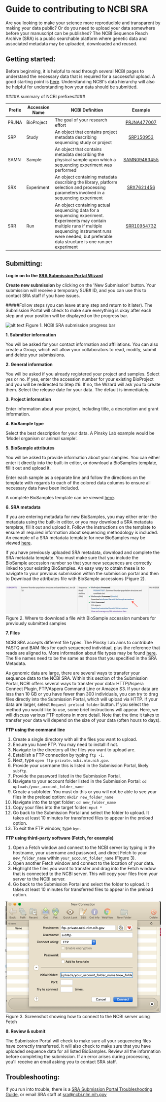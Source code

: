 # **Guide to contributing to NCBI SRA**

Are you looking to make your science more reproducible and transparent by making your data public? Or do you need to upload your data somewhere before your manuscript can be published? The NCBI Sequence Reach Archive (SRA) is a public searchable platform where genetic data and associated metadata may be uploaded, downloaded and reused.

## **Getting started**:
Before beginning, it is helpful to read through several NCBI pages to understand the necessary data that is required for a successful upload. A good starting point is [here](https://www.ncbi.nlm.nih.gov/sra/docs/submitportal/). Understanding NCBI's data hierarchy will also be helpful for understanding how your data should be submitted.

####A summary of NCBI prefixes####

| Prefix | Accession Name | NCBI Definition | Example |
|--- | --- | ---|:---:|
|PRJNA | BioProject | The goal of your research effort | [PRJNA477007](https://www.ncbi.nlm.nih.gov/bioproject/PRJNA477007/)|
|SRP | Study | An object that contains project metadata describing sequencing study or project | [SRP150953](https://trace.ncbi.nlm.nih.gov/Traces/sra/sra.cgi?study=SRP150953)|
|SAMN | Sample | An object that contains metadata describing the physical sample upon which a sequencing experiment was performed | [SAMN09463455](https://www.ncbi.nlm.nih.gov//biosample/SAMN09463455)|
|SRX | Experiment | An object containing metadata describing the library, platform selection and processing parameters involved in a sequencing experiment | [SRX7621456](https://www.ncbi.nlm.nih.gov/sra/SRX7621456[accn])|
|SRR | Run | An object containing actual sequencing data for a sequencing experiment. Experiments may contain multiple runs if multiple sequencing instrument runs were needed, but preferable data structure is one run per experiment | [SRR10954732](https://trace.ncbi.nlm.nih.gov/Traces/sra/?run=SRR10954732)|

## **Submitting**:
**Log in on to the [SRA Submission Portal Wizard](https://submit.ncbi.nlm.nih.gov/subs/sra/)**

**Create new submission** by clicking on the 'New Submission' button. Your submission will receive a temporary SUB# ID, and you can use this to contact SRA staff if you have issues.

#####Follow steps (you can leave at any step and return to it later). The Submission Portal will check to make sure everything is okay after each step and your position will be displayed on the progress bar.

![alt text](https://www.ncbi.nlm.nih.gov/core/assets/sra/images/sra-8-steps.png) Figure 1. NCBI SRA submission progress bar

**1. Submitter information**

You will be asked for your contact information and affiliations. You can also create a Group, which will allow your collaborators to read, modify, submit and delete your submissions.

**2. General information**

You will be asked if you already registered your project and samples. Select yes or no. If yes, enter the accession number for your existing BioProject and you will be redirected to Step #6. If no, the Wizard will ask you to create them. Select the release date for your data. The default is immediately.

**3. Project information**

Enter information about your project, including title, a description and grant information.

**4. BioSample type**

Select the best description for your data. A Pinsky Lab example would be 'Model organism or animal sample'.

**5. BioSample attributes**

You will be asked to provide information about your samples. You can either enter it directly into the built-in editor, or download a BioSamples template, fill it out and upload it.

Enter each sample as a separate line and follow the directions on the template with regards to each of the colored data columns to ensure all necessary data have been included.

A complete BioSamples template can be viewed [here](https://github.com/pinskylab/SRA-submission/blob/master/PADE_NCBI_biosamples.xlsx).

**6. SRA metadata**

If you are entering metadata for new BioSamples, you may either enter the metadata using the built-in editor, or you may download a SRA metadata template, fill it out and upload it. Follow the instructions on the template to ensure all required information about sequencing methodology is included. An example of a SRA metadata template for new BioSamples may be viewed [here](https://github.com/pinskylab/SRA-submission/blob/master/SRA_metadata_PADE.xlsx).

If you have previously uploaded SRA metadata, download and complete the SRA metadata template. You must make sure that you include the BioSample accession number so that your new sequences are correctly linked to your existing BioSamples. An easy way to obtain these is to navigate to your previous submission within the submission portal and then to Download the attributes file with BioSample accessions (Figure 2).

![alt text](biosample_accessions.png) Figure 2. Where to download a file with BioSample accession numbers for previously submitted samples

**7. Files**

NCBI SRA accepts different file types. The Pinsky Lab aims to contribute FASTQ and BAM files for each sequenced individual, plus the reference that reads are aligned to. More information about file types may be found [here](https://www.ncbi.nlm.nih.gov/sra/docs/submitformats/). The file names need to be the same as those that you specified in the SRA Metadata.

As genomic data are large, there are several ways to transfer your sequence data to the NCBI SRA. Within this section of the Submission Portal, NCBI offers several ways to transfer your data: HTTP/Aspera Connect Plugin, FTP/Aspera Command Line or Amazon S3. If your data are less than 10 GB or you have fewer than 300 individuals, you can try to drag files directly into the Submission Portal, which will upload via HTTP. If your data are larger, select `Request preload folder` button. If you select the method you would like to use, some brief instructions will appear. Here, we will discuss various FTP options in more detail. Note that the time it takes to transfer your data will depend on the size of your data (often hours to days). 

**FTP using the command line**

1. Create a single directory with all the files you want to upload.
2. Ensure you have FTP. You may need to install if not.
3. Navigate to the directory all the files you want to upload are.
3. Establish a FTP connection by typing `ftp -i`.
4. Next, type `open ftp-private.ncbi.nlm.nih.gov`.
5. Provide your username this is listed in the Submission Portal, likely `subftp`.
6. Provide the password listed in the Submission Portal.
7. Navigate to your account folder listed in the Submission Portal: `cd uploads/your_account_folder_name`
8. Create a subfolder. You must do this or you will not be able to see your files in the preload option: `mkdir new_folder_name`
9. Navigate into the target folder: `cd new_folder_name`
10. Copy your files into the target folder: `mput *`
11. Go back to the Submission Portal and select the folder to upload. It takes at least 10 minutes for transferred files to appear in the preload option.
12. To exit the FTP window, type `bye`.
 	

**FTP using third-party software (Fetch, for example)**

1. Open a Fetch window and connect to the NCBI server by typing in the hostname, your username and password, and direct Fetch to your `new_folder_name`  within `your_account_folder_name` (Figure 3).
2. Open another Fetch window and connect to the location of your data.
3. Highlight the files you want to transfer and drag into the Fetch window that is connected to the NCBI server. This will copy your files from your server to the NCBI server.
4. Go back to the Submission Portal and select the folder to upload. It takes at least 10 minutes for transferred files to appear in the preload option.

![alt text](fetch.png) 
Figure 3. Screenshot showing how to connect to the NCBI server using Fetch

**8. Review & submit**

The Submission Portal will check to make sure all your sequencing files have correctly transferred. It will also check to make sure that you have uploaded sequence data for all listed BioSamples. Review all the information before completing the submission. If an error arises during processing, you'll receive an email asking you to contact SRA staff.

## **Troubleshooting**:
If you run into trouble, there is a [SRA Submission Portal Troubleshooting Guide](https://www.ncbi.nlm.nih.gov/sra/docs/submitspfiles), or email SRA staff at [sra@ncbi.nlm.nih.gov](sra@ncbi.nlm.nih.gov)


